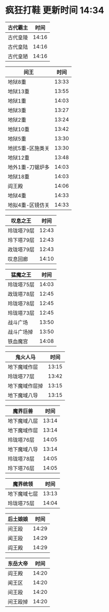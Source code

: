 # 疯狂打鞋 更新时间 14:34

| 古代霸主   | 时间    |
|--------|-------|
| 古代皇陵 | 14:16 |
| 古代皇陆 | 14:16 |
| 古代皇陋 | 14:16 |

| 间王   | 时间    |
|--------|-------|
| 地狱8重 | 13:33 |
| 地狱13重 | 13:55 |
| 地狱1重 | 14:03 |
| 地狱3重 | 13:27 |
| 地狱2重 | 13:24 |
| 地狱10重 | 13:42 |
| 地狱5重 | 13:30 |
| 地扰5重-区施类关 | 13:30 |
| 地狱12重 | 13:48 |
| 地外1重-刀锯炉多 | 14:03 |
| 地狱18重 | 14:03 |
| 阎王殿 | 14:06 |
| 地狱4重 | 14:33 |
| 地拟4重-区镜仿关 | 14:33 |

| 叹息之王   | 时间    |
|--------|-------|
| 玲珑塔79层 | 12:43 |
| 玲下塔79层 | 12:43 |
| 政珑塔79层 | 12:43 |
| 叹息回廊 | 14:10 |

| 猛魔之王   | 时间    |
|--------|-------|
| 玲珑塔75层 | 14:03 |
| 政珑塔78层 | 12:45 |
| 玲珑塔78层 | 12:45 |
| 玲珑塔73层 | 12:45 |
| 战斗广场 | 13:50 |
| 战斗广场掉 | 13:50 |
| 铁血魔宫 | 14:08 |

| 鬼火人马   | 时间    |
|--------|-------|
| 地下魔域作层 | 13:15 |
| 玲珑塔77层 | 13:42 |
| 地下魔域作层掉 | 13:15 |
| 地下魔域八导 | 13:15 |

| 魔界巨兽   | 时间    |
|--------|-------|
| 地下魔域八层 | 13:14 |
| 地下魔域作层 | 13:14 |
| 玲珑塔76层 | 14:05 |
| 地下魔域八导 | 13:14 |
| 玲珑塔78层 | 14:05 |
| 玲下塔76层 | 14:05 |

| 魔界统领   | 时间    |
|--------|-------|
| 地下魔域七层 | 13:13 |
| 玲珑塔75层 | 14:04 |

| 后土娘娘   | 时间    |
|--------|-------|
| 间王殴 | 14:29 |
| 闻王殴 | 14:29 |
| 阎王殿 | 14:29 |

| 东岳大帝   | 时间    |
|--------|-------|
| 阎王殿 | 14:20 |
| 闻王区 | 14:20 |
| 间王殴 | 14:20 |
| 间王殴掉 | 14:20 |
